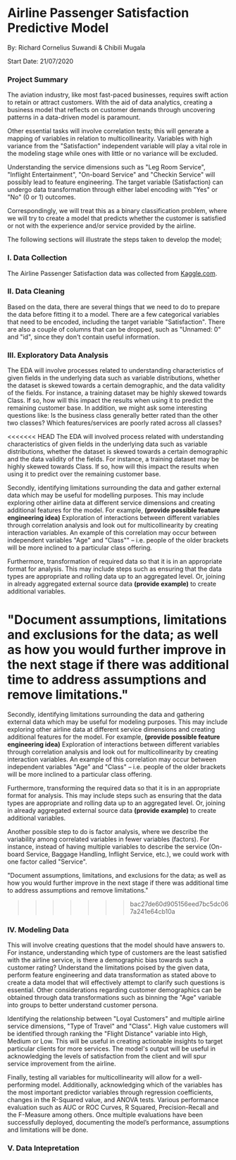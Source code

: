 # Airline Passenger Satisfaction Predictive Model

By: Richard Cornelius Suwandi & Chibili Mugala

Start Date: 21/07/2020

### Project Summary

The aviation industry, like most fast-paced businesses, requires swift action to retain or attract customers. With the aid of data analytics, creating a business model that reflects on customer demands through uncovering patterns in a data-driven model is paramount. 

Other essential tasks will involve correlation tests; this will generate a mapping of variables in relation to multicollinearity. Variables with high variance from the "Satisfaction" independent variable will play a vital role in the modeling stage while ones with little or no variance will be excluded. 

Understanding the service dimensions such as "Leg Room Service", "Inflight Entertainment", "On-board Service" and "Checkin Service" will possibly lead to feature engineering. The target variable (Satisfaction) can undergo data transformation through either label encoding with "Yes" or "No" (0 or 1) outcomes. 

Correspondingly, we will treat this as a binary classification problem, where we will try to create a model that predicts whether the customer is satisfied or not with the experience and/or service provided by the airline.

The following sections will illustrate the steps taken to develop the model;

### I. Data Collection

The Airline Passenger Satisfaction data was collected from [Kaggle.com](https://www.kaggle.com/teejmahal20/airline-passenger-satisfaction). 

### II. Data Cleaning

Based on the data, there are several things that we need to do to prepare the data before fitting it to a model. There are a few categorical variables that need to be encoded, including the target variable "Satisfaction". There are also a couple of columns that can be dropped, such as "Unnamed: 0" and "id", since they don't contain useful information.

### III. Exploratory Data Analysis

The EDA will involve processes related to understanding characteristics of given fields in the underlying data such as variable distributions, whether the dataset is skewed towards a certain demographic, and the data validity of the fields. For  instance, a training dataset may be highly skewed towards Class. If so, how will this impact the results when using it to predict the remaining customer base. In addition, we might ask some interesting questions like: Is the business class generally better rated than the other two classes? Which features/services are poorly rated across all classes? 

<<<<<<< HEAD
The EDA will involved process related with understanding characteristics of given fields in the underlying data such as variable distributions, whether the dataset is skewed towards a certain demographic and the data validity of the fields. For  instance, a training dataset may be highly skewed towards  Class. If so, how will this impact the results when using
it to predict over the remaining customer base.


Secondly, identifying limitations surrounding the data and gather external data which may be useful for modelling purposes. This may include exploring other airline data at different service dimensions and creating additional features for the model. For example,  **(provide possible feature engineering idea)**
Exploration of interactions between different variables through correlation analysis and look out for multicollinearity by creating interaction variables. An example of this correlation may occur between independent variables "Age" and "Class"" – i.e. people of the older brackets will be more inclined to a particular class offering.

Furthermore, transformation of required data so that it is in an appropriate format for analysis. This may include steps such as ensuring that the data types are appropriate and rolling data up to an aggregated level. Or, joining in already
aggregated external source data **(provide example)** to create additional variables.

"Document assumptions, limitations and exclusions for the data; as well as how you would further improve in the next stage if there was additional time to address assumptions and remove limitations."
=======
Secondly, identifying limitations surrounding the data and gathering external data which may be useful for modeling purposes. This may include exploring other airline data at different service dimensions and creating additional features for the model. For example, **(provide possible feature engineering idea)**
Exploration of interactions between different variables through correlation analysis and look out for multicollinearity by creating interaction variables. An example of this correlation may occur between independent variables "Age" and "Class" – i.e. people of the older brackets will be more inclined to a particular class offering.

Furthermore, transforming the required data so that it is in an appropriate format for analysis. This may include steps such as ensuring that the data types are appropriate and rolling data up to an aggregated level. Or, joining in already aggregated external source data **(provide example)** to create additional variables.

Another possible step to do is factor analysis, where we describe the variability among correlated variables in fewer variables (factors). For instance, instead of having multiple variables to describe the service (On-board Service, Baggage Handling, Inflight Service, etc.), we could work with one factor called "Service".

"Document assumptions, limitations, and exclusions for the data; as well as how you would further improve in the next stage if there was additional time to address assumptions and remove limitations."
>>>>>>> bac27de60d905156eed7bc5dc067a241e64cb10a

### IV. Modeling Data

This will involve creating questions that the model should have answers to. For instance, understanding which type of customers are the least satisfied with the airline service, is there a demographic bias towards such a customer rating? Understand the limitations poised by the given data, perform feature engineering and data transformation as stated above to create a data model that will effectively attempt to clarify such questions is essential. Other considerations regarding customer demographics can be obtained through data transformations such as  binning the "Age" variable into groups to better understand customer persona.

Identifying the relationship between "Loyal Customers" and multiple airline service dimensions, "Type of Travel" and "Class". High value customers will be identified through ranking the "Flight Distance" variable into High, Medium or Low. This will be useful in creating actionable insights to target particular clients for more services. The model's output will be useful in acknowledging the levels of satisfaction from the client and will spur service improvement from the airline. 

Finally, testing all variables for multicollinearity will allow for a well-performing model. Additionally, acknowledging which of the variables has the most important predictor variables through regression coefficients, changes in the R-Squared value, and ANOVA tests. Various performance evaluation such as AUC or ROC Curves, R Squared, Precision-Recall and the F-Measure among others.  Once multiple evaluations have been successfully deployed, documenting the model’s performance, assumptions and limitations will be done. 






### V. Data Intepretation



